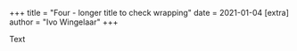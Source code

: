 +++
title = "Four - longer title to check wrapping"
date = 2021-01-04
[extra]
author = "Ivo Wingelaar"
+++

Text
